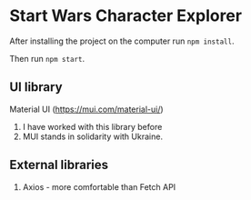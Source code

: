 # Start Wars Character Explorer

After installing the project on the computer run `npm install`.

Then run `npm start`.

## UI library

Material UI (https://mui.com/material-ui/)
1. I have worked with this library before
2. MUI stands in solidarity with Ukraine.

## External libraries
1. Axios - more comfortable than Fetch API
